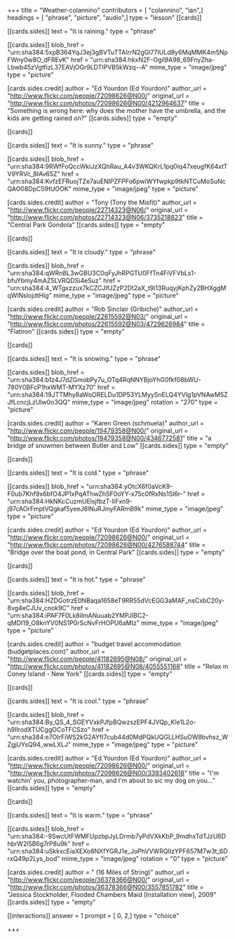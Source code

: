 +++
title = "Weather-colannino"
contributors = [ "colannino", "ian",]
headings = [ "phrase", "picture", "audio",]
type = "lesson"
[[cards]]

[[cards.sides]]
text = "It is raining."
type = "phrase"

[[cards.sides]]
blob_href = "urn:sha384:5xpB364YqJ3ej3gBVTuTTAIrrN2gGl77IULd8y6MqMMK4m5NpFWny0w8O_dFREvK"
href = "urn:sha384:hkxN2F-Ogil9A98_69FnyZha-Lbwb45zVgtfizL37EAVjOGr9LDTlPVB5kWzq--A"
mime_type = "image/jpeg"
type = "picture"

[cards.sides.credit]
author = "Ed Yourdon (Ed Yourdon)"
author_url = "http://www.flickr.com/people/72098626@N00/"
original_url = "http://www.flickr.com/photos/72098626@N00/4212964637"
title = "Something is wrong here: why does the mother have the umbrella, and the kids are getting rained on?"
[[cards.sides]]
type = "empty"

[[cards]]

[[cards.sides]]
text = "It is sunny."
type = "phrase"

[[cards.sides]]
blob_href = "urn:sha384:9RWfFoQccWkiJzXQhRau_A4v3WKQKrL1pq0iq47xeugfK64xtTV9YRVc_8IAv65Z"
href = "urn:sha384:KvfzEFRuojTZe7auENIPZFPFo6pwiWYfwpkp9tkNTCuMoSuNcQAO08DpC59tUOOK"
mime_type = "image/jpeg"
type = "picture"

[cards.sides.credit]
author = "Tony (Tony the Misfit)"
author_url = "http://www.flickr.com/people/22714323@N06/"
original_url = "http://www.flickr.com/photos/22714323@N06/3735218823"
title = "Central Park Gondola"
[[cards.sides]]
type = "empty"

[[cards]]

[[cards.sides]]
text = "It is cloudy."
type = "phrase"

[[cards.sides]]
blob_href = "urn:sha384:qWRnBL3wGBU3C0qFyJhRPGTU0FfTn4FiVFVbLs1-bfuYbmy4mAZ5LVRQDSi4eSuz"
href = "urn:sha384:4_WTgxzzux7kCZCJIfJZzP2Dt2aX_t9i13RuqyjKphZy2BHXggMqWlNslojdtHig"
mime_type = "image/jpeg"
type = "picture"

[cards.sides.credit]
author = "Rob Sinclair (Gribiche)"
author_url = "http://www.flickr.com/people/22615592@N03/"
original_url = "http://www.flickr.com/photos/22615592@N03/4729626984"
title = "Flatiron"
[[cards.sides]]
type = "empty"

[[cards]]

[[cards.sides]]
text = "It is snowing."
type = "phrase"

[[cards.sides]]
blob_href = "urn:sha384:b1z4J7dZGmobPy7u_OTq4RqNNYBjoYhG0fkf08bWU-780Y0BFcP1hxWMT-MYXz70"
href = "urn:sha384:19JTTMhy8aWoORELDu1DP53YLMyySnELQ4YVlg1pVNAwM5ZJfLcncjLzUlw0o3QQ"
mime_type = "image/jpeg"
rotation = "270"
type = "picture"

[cards.sides.credit]
author = "Karen Green (schmuela)"
author_url = "http://www.flickr.com/people/19479358@N00/"
original_url = "http://www.flickr.com/photos/19479358@N00/4346772581"
title = "a bridge of snowmen between Butler and Low"
[[cards.sides]]
type = "empty"

[[cards]]

[[cards.sides]]
text = "It is cold."
type = "phrase"

[[cards.sides]]
blob_href = "urn:sha384:yOtcX6f0aVcK9-F0ub7Khf9x6bfO4JP1xPqAThwZhSF0oYY-x75c0fRxNs1Sl6r-"
href = "urn:sha384:HkNKcCuzmUElsjfbzT-IiFxn9-j97cAOrFmptVQgkaf5yeeJ6lNuRJinyFARmB9k"
mime_type = "image/jpeg"
type = "picture"

[cards.sides.credit]
author = "Ed Yourdon (Ed Yourdon)"
author_url = "http://www.flickr.com/people/72098626@N00/"
original_url = "http://www.flickr.com/photos/72098626@N00/4276588744"
title = "Bridge over the boat pond, in Central Park"
[[cards.sides]]
type = "empty"

[[cards]]

[[cards.sides]]
text = "It is hot."
type = "phrase"

[[cards.sides]]
blob_href = "urn:sha384:HZDGotrzE0NBaqa1658eT9RR55dVcEGG3aMAF_nsCxbC20y-8vg4eCJUv_cnok9C"
href = "urn:sha384:iPAF7F0Lk8ilmANuuab2YMPJIBC2-qMDl19_O8knYV0NS1P0rScNvFrHOPU6aMIz"
mime_type = "image/jpeg"
type = "picture"

[cards.sides.credit]
author = "budget travel accommodation (budgetplaces.com)"
author_url = "http://www.flickr.com/people/41182695@N08/"
original_url = "http://www.flickr.com/photos/41182695@N08/4055551168"
title = "Relax in Coney Island - New York"
[[cards.sides]]
type = "empty"

[[cards]]

[[cards.sides]]
text = "It is cool."
type = "phrase"

[[cards.sides]]
blob_href = "urn:sha384:By_QS_4_SGEYVxkPJfpBQwzszEPF4JVQp_Kle1L2o-h9IlrodXTUCggOCoTFCSzo"
href = "urn:sha384:e7OIrFiWS2kG2AYfI7cub44d0MdPQkUQGLLHSuOW8bvhsz_WZgjUYsQ94_wwLXLJ"
mime_type = "image/jpeg"
type = "picture"

[cards.sides.credit]
author = "Ed Yourdon (Ed Yourdon)"
author_url = "http://www.flickr.com/people/72098626@N00/"
original_url = "http://www.flickr.com/photos/72098626@N00/3393402618"
title = "I'm watchin' you, photographer-man, and I'm about to sic my dog on you..."
[[cards.sides]]
type = "empty"

[[cards]]

[[cards.sides]]
text = "It is warm."
type = "phrase"

[[cards.sides]]
blob_href = "urn:sha384:-9SwcUtFWMFUpzbpJyLDrmb7yPdVXkKbP_9mdhxTdTJzU8DhbrW2l5B6g7rP8u9k"
href = "urn:sha384:uSkkxcEiaXEXo8NXfYGRJ1e_JoPhVVWRQlIzYPF657M7w3t_6DrxQ49p2Lys_bod"
mime_type = "image/jpeg"
rotation = "0"
type = "picture"

[cards.sides.credit]
author = " (16 Miles of String)"
author_url = "http://www.flickr.com/people/36378366@N00/"
original_url = "http://www.flickr.com/photos/36378366@N00/3557851782"
title = "Jessica Stockholder, Flooded Chambers Maid [Installation view], 2009"
[[cards.sides]]
type = "empty"

[[interactions]]
answer = 1
prompt = [ 0, 2,]
type = "choice"

+++
